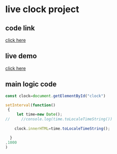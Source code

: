 # live clock project

## code link
[click here](https://stackblitz.com/edit/js-mt7zzq?file=index.js)

## live demo
[click here](https://js-mt7zzq.stackblitz.io) 

## main logic code

``` javascript
const clock=document.getElementById("clock")

setInterval(function()
 {
     let time=new Date();
//     //console.log(time.toLocaleTimeString())
    
    clock.innerHTML=time.toLocaleTimeString();

  }
,1000 
)


```